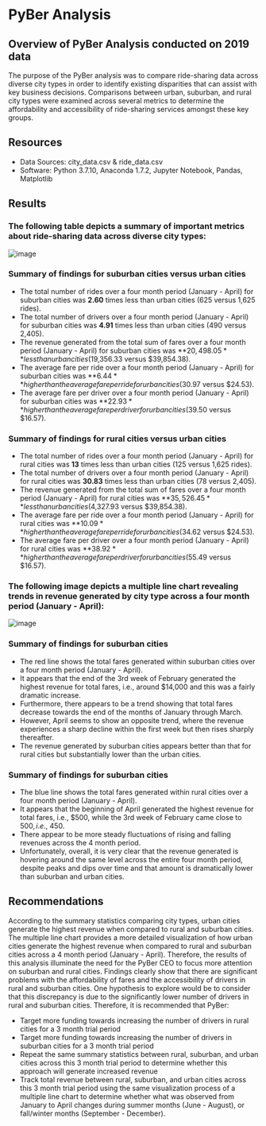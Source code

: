 # PyBer Analysis

## Overview of PyBer Analysis conducted on 2019 data
The purpose of the PyBer analysis was to compare ride-sharing data across diverse city types in order to identify existing disparities that can assist with key business decisions. Comparisons between urban, suburban, and rural city types were examined across several metrics to determine the affordability and accessibility of ride-sharing services amongst these key groups. 

## Resources
- Data Sources: city_data.csv & ride_data.csv
- Software: Python 3.7.10, Anaconda 1.7.2, Jupyter Notebook, Pandas, Matplotlib

## Results 

### The following table depicts a summary of important metrics about ride-sharing data across diverse city types:

![image](https://user-images.githubusercontent.com/85533099/133962344-d19c1e8c-2c83-44ea-9d92-e9e2acd90925.png)

  ### Summary of findings for suburban cities versus urban cities
  - The total number of rides over a four month period (January - April) for suburban cities was **2.60** times less than urban cities (625 versus 1,625 rides). 
  - The total number of drivers over a four month period (January - April) for suburban cities was **4.91** times less than urban cities (490 versus 2,405).
  - The revenue generated from the total sum of fares over a four month period (January - April) for suburban cities was **$20,498.05** less than urban cities ($19,356.33 
    versus $39,854.38).
  - The average fare per ride over a four month period (January - April) for suburban cities was **$6.44** higher than the average fare per ride for urban cities ($30.97 
    versus $24.53).
  - The average fare per driver over a four month period (January - April) for suburban cities was **$22.93** higher than the average fare per driver for urban cities ($39.50 
    versus $16.57).
    
     
  ### Summary of findings for rural cities versus urban cities
   - The total number of rides over a four month period (January - April) for rural cities was **13** times less than urban cities (125 versus 1,625 rides). 
   - The total number of drivers over a four month period (January - April) for rural cities was **30.83** times less than urban cities (78 versus 2,405).
   - The revenue generated from the total sum of fares over a four month period (January - April) for rural cities was **$35,526.45** less than urban cities ($4,327.93
      versus $39,854.38).
   - The average fare per ride over a four month period (January - April) for rural cities was **$10.09** higher than the average fare per ride for urban cities ($34.62 
      versus $24.53).      
   - The average fare per driver over a four month period (January - April) for rural cities was **$38.92** higher than the average fare per driver for urban cities ($55.49 
     versus $16.57).
    

### The following image depicts a multiple line chart revealing trends in revenue generated by city type across a four month period (January - April): 

![image](https://user-images.githubusercontent.com/85533099/133941160-22071ba6-a24f-4041-9c94-795561349caa.png)

### Summary of findings for suburban cities
   - The red line shows the total fares generated within suburban cities over a four month period (January - April). 
   - It appears that the end of the 3rd week of February generated the highest revenue for total fares, i.e., around $14,000 and this was a fairly dramatic increase.
   - Furthermore, there appears to be a trend showing that total fares decrease towards the end of the months of January through March. 
   - However, April seems to show an opposite trend, where the revenue experiences a sharp decline within the first week but then rises sharply thereafter. 
   - The revenue generated by suburban cities appears better than that for rural cities but substantially lower than the urban cities. 

### Summary of findings for suburban cities
   - The blue line shows the total fares generated within rural cities over a four month period (January - April). 
   - It appears that the beginning of April generated the highest revenue for total fares, i.e., $500, while the 3rd week of February came close to $500, i.e., ~$450. 
   - There appear to be more steady fluctuations of rising and falling revenues across the 4 month period.
   - Unfortunately, overall, it is very clear that the revenue generated is hovering around the same level across the entire four month period, despite peaks and dips over 
     time and that amount is dramatically lower than suburban and urban cities. 

## Recommendations

According to the summary statistics comparing city types, urban cities generate the highest revenue when compared to rural and suburban cities. The multiple line chart provides a more detailed visualization of how urban cities generate the highest revenue when compared to rural and suburban cities across a 4 month period (January - April). Therefore, the results of this analysis illuminate the need for the PyBer CEO to focus more attention on suburban and rural cities. Findings clearly show that there are significant problems with the affordability of fares and the accessibility of drivers in rural and suburban cities. One hypothesis to explore would be to consider that this discrepancy is due to the significantly lower number of drivers in rural and suburban cities. Therefore, it is recommended that PyBer:

  - Target more funding towards increasing the number of drivers in rural cities for a 3 month trial period
  - Target more funding towards increasing the number of drivers in suburban cities for a 3 month trial period
  - Repeat the same summary statistics between rural, suburban, and urban cities across this 3 month trial period to determine whether this approach will generate increased 
    revenue 
  - Track total revenue between rural, suburban, and urban cities across this 3 month trial period using the same visualization process of a multiple line chart to determine     whether what was observed from January to April changes during summer months (June - August),  or fall/winter months (September - December). 

